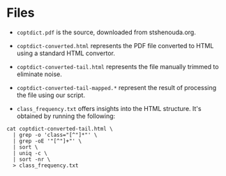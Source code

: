 # Files

- `coptdict.pdf` is the source, downloaded from stshenouda.org.

- `coptdict-converted.html` represents the PDF file converted to HTML using a
standard HTML convertor.

- `coptdict-converted-tail.html` represents the file manually trimmed to
eliminate noise.

- `coptdict-converted-tail-mapped.*` represent the result of processing the
file using our script.

- `class_frequency.txt` offers insights into the HTML structure. It's obtained
by running the following:
```
cat coptdict-converted-tail.html \
  | grep -o 'class="[^"]*"' \
  | grep -oE '"[^"]+"' \
  | sort \
  | uniq -c \
  | sort -nr \
  > class_frequency.txt
```
